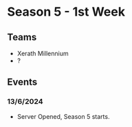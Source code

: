 # Season 5 - 1st Week
## Teams
- Xerath Millennium
- ?

## Events
### 13/6/2024
- Server Opened, Season 5 starts.
<!--stackedit_data:
eyJwcm9wZXJ0aWVzIjoibWVybWFpZDpcbiAgZW5hYmxlZDogdH
J1ZVxudGl0bGU6IEJTTVBIQS1TNS0xV1xuYXV0aG9yOiBvbmlv
blxuIiwiaGlzdG9yeSI6Wzg3OTU2ODg2LC05NTc2ODc5MDUsMT
Q5NTk4MDU0MV19
-->